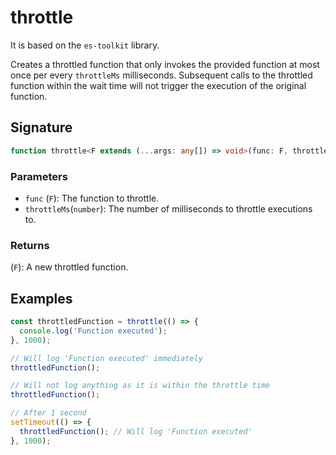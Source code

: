 # throttle

It is based on the `es-toolkit` library.

Creates a throttled function that only invokes the provided function at most once
per every `throttleMs` milliseconds. Subsequent calls to the throttled function
within the wait time will not trigger the execution of the original function.

## Signature

```typescript
function throttle<F extends (...args: any[]) => void>(func: F, throttleMs: number): F;
```

### Parameters

- `func` (`F`): The function to throttle.
- `throttleMs`(`number`): The number of milliseconds to throttle executions to.

### Returns

(`F`): A new throttled function.

## Examples

```typescript
const throttledFunction = throttle(() => {
  console.log('Function executed');
}, 1000);

// Will log 'Function executed' immediately
throttledFunction();

// Will not log anything as it is within the throttle time
throttledFunction();

// After 1 second
setTimeout(() => {
  throttledFunction(); // Will log 'Function executed'
}, 1000);
```
